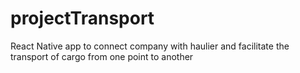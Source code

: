 # projectTransport
React Native app to connect company with haulier and facilitate the transport of cargo from one point to another
